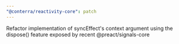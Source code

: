 ```yaml
---
"@conterra/reactivity-core": patch
---
```


Refactor implementation of syncEffect's context argument using the dispose() feature exposed by recent @preact/signals-core
